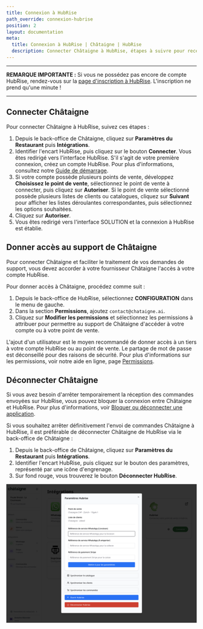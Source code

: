 ```yaml
---
title: Connexion à HubRise
path_override: connexion-hubrise
position: 2
layout: documentation
meta:
  title: Connexion à HubRise | Châtaigne | HubRise
  description: Connecter Châtaigne à HubRise, étapes à suivre pour recevoir vos commandes Châtaigne dans votre logiciel de caisse.
---
```


---

**REMARQUE IMPORTANTE :** Si vous ne possédez pas encore de compte HubRise, rendez-vous sur la [page d'inscription à HubRise](https://manager.hubrise.com/signup). L'inscription ne prend qu'une minute !

---

## Connecter Châtaigne

Pour connecter Châtaigne à HubRise, suivez ces étapes :

1. Depuis le back-office de Châtaigne, cliquez sur **Paramètres du Restaurant** puis **Intégrations**. 
2. Identifier l'encart HubRise, puis cliquez sur le bouton **Connecter**. Vous êtes redirigé vers l'interface HubRise. S'il s'agit de votre première connexion, créez un compte HubRise. Pour plus d'informations, consultez notre [Guide de démarrage](/docs/get-started).
3. Si votre compte possède plusieurs points de vente, développez **Choisissez le point de vente**, sélectionnez le point de vente à connecter, puis cliquez sur **Autoriser**. Si le point de vente sélectionné possède plusieurs listes de clients ou catalogues, cliquez sur **Suivant** pour afficher les listes déroulantes correspondantes, puis sélectionnez les options souhaitées.
4. Cliquez sur **Autoriser**.
5. Vous êtes redirigé vers l'interface SOLUTION et la connexion à HubRise est établie.


## Donner accès au support de Châtaigne

Pour connecter Châtaigne et faciliter le traitement de vos demandes de support, vous devez accorder à votre fournisseur Châtaigne l'accès à votre compte HubRise.

Pour donner accès à Châtaigne, procédez comme suit :

1. Depuis le back-office de HubRise, sélectionnez **CONFIGURATION** dans le menu de gauche.
2. Dans la section **Permissions**, ajoutez `contact@chataigne.ai`. 
3. Cliquez sur **Modifier les permissions** et sélectionnez les permissions à attribuer pour permettre au support de Châtaigne d'accéder à votre compte ou à votre point de vente.

L'ajout d'un utilisateur est le moyen recommandé de donner accès à un tiers à votre compte HubRise ou au point de vente. Le partage de mot de passe est déconseillé pour des raisons de sécurité. Pour plus d'informations sur les permissions, voir notre aide en ligne, page [Permissions](/docs/permissions).

## Déconnecter Châtaigne

Si vous avez besoin d'arrêter temporairement la réception des commandes envoyées sur HubRise, vous pouvez bloquer la connexion entre Châtaigne et HubRise. Pour plus d'informations, voir [Bloquer ou déconnecter une application](/docs/connections#block-or-disconnect).

Si vous souhaitez arrêter définitivement l'envoi de commandes Châtaigne à HubRise, il est préférable de déconnecter Châtaigne de HubRise via le back-office de Châtaigne :
1. Depuis le back-office de Châtaigne, cliquez sur **Paramètres du Restaurant** puis **Intégrations**.
2. Identifier l'encart HubRise, puis cliquez sur le bouton des paramètres, représenté par une icône d'engrenage. 
3. Sur fond rouge, vous trouverez le bouton **Déconnecter HubRise**.

![Interface utilisateur de Châtaigne pour déconnecter HubRise](./images/001-2x-chataigne-disconnect-hubrise.png)
